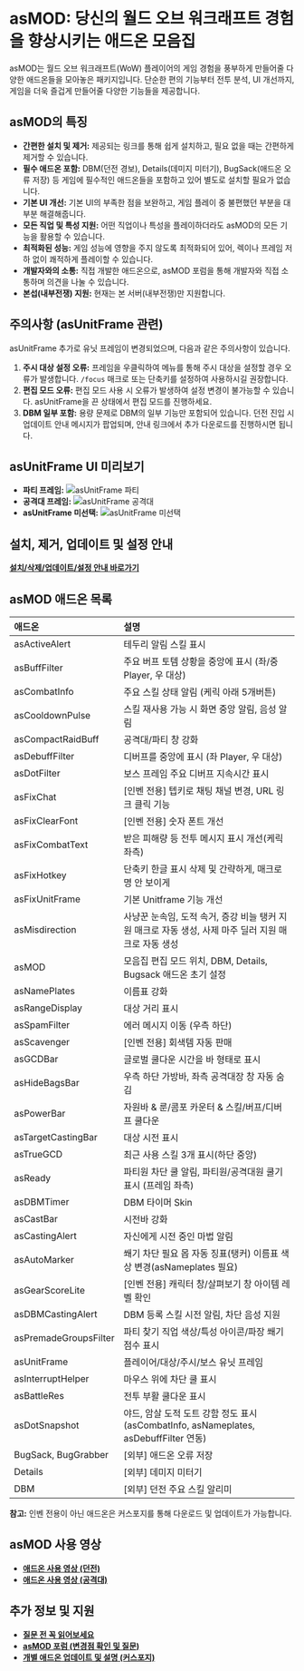 # asMOD: 당신의 월드 오브 워크래프트 경험을 향상시키는 애드온 모음집

asMOD는 월드 오브 워크래프트(WoW) 플레이어의 게임 경험을 풍부하게 만들어줄 다양한 애드온들을 모아놓은 패키지입니다. 단순한 편의 기능부터 전투 분석, UI 개선까지, 게임을 더욱 즐겁게 만들어줄 다양한 기능들을 제공합니다.

## asMOD의 특징

*   **간편한 설치 및 제거:** 제공되는 링크를 통해 쉽게 설치하고, 필요 없을 때는 간편하게 제거할 수 있습니다.
*   **필수 애드온 포함:** DBM(던전 경보), Details(데미지 미터기), BugSack(애드온 오류 저장) 등 게임에 필수적인 애드온들을 포함하고 있어 별도로 설치할 필요가 없습니다.
*   **기본 UI 개선:** 기본 UI의 부족한 점을 보완하고, 게임 플레이 중 불편했던 부분을 대부분 해결해줍니다.
*   **모든 직업 및 특성 지원:** 어떤 직업이나 특성을 플레이하더라도 asMOD의 모든 기능을 활용할 수 있습니다.
*   **최적화된 성능:** 게임 성능에 영향을 주지 않도록 최적화되어 있어, 렉이나 프레임 저하 없이 쾌적하게 플레이할 수 있습니다.
*   **개발자와의 소통:** 직접 개발한 애드온으로, asMOD 포럼을 통해 개발자와 직접 소통하며 의견을 나눌 수 있습니다.
*   **본섭(내부전쟁) 지원:** 현재는 본 서버(내부전쟁)만 지원합니다.

## 주의사항 (asUnitFrame 관련)

asUnitFrame 추가로 유닛 프레임이 변경되었으며, 다음과 같은 주의사항이 있습니다.

1.  **주시 대상 설정 오류:** 프레임을 우클릭하여 메뉴를 통해 주시 대상을 설정할 경우 오류가 발생합니다. `/focus` 매크로 또는 단축키를 설정하여 사용하시길 권장합니다.
2.  **편집 모드 오류:** 편집 모드 사용 시 오류가 발생하여 설정 변경이 불가능할 수 있습니다. asUnitFrame을 끈 상태에서 편집 모드를 진행하세요.
3.  **DBM 일부 포함:** 용량 문제로 DBM의 일부 기능만 포함되어 있습니다. 던전 진입 시 업데이트 안내 메시지가 팝업되며, 안내 링크에서 추가 다운로드를 진행하시면 됩니다.

## asUnitFrame UI 미리보기

*   **파티 프레임:**
    ![asUnitFrame 파티](https://upload3.inven.co.kr/upload/2025/03/09/bbs/i1301564971.jpg)
*   **공격대 프레임:**
    ![asUnitFrame 공격대](https://upload3.inven.co.kr/upload/2025/03/09/bbs/i1255227993.jpg)
*   **asUnitFrame 미선택:**
    ![asUnitFrame 미선택](https://upload3.inven.co.kr/upload/2024/11/17/bbs/i1592006461.jpg)

## 설치, 제거, 업데이트 및 설정 안내

[**설치/삭제/업데이트/설정 안내 바로가기**](https://www.inven.co.kr/board/wow/5288/1078)

## asMOD 애드온 목록

| 애드온             | 설명                                                                           |
| :----------------- | :----------------------------------------------------------------------------- |
| asActiveAlert      | 테두리 알림 스킬 표시                                                        |
| asBuffFilter       | 주요 버프 토템 상황을 중앙에 표시 (좌/중 Player, 우 대상)                          |
| asCombatInfo       | 주요 스킬 상태 알림 (케릭 아래 5개버튼)                                          |
| asCooldownPulse    | 스킬 재사용 가능 시 화면 중앙 알림, 음성 알림                                       |
| asCompactRaidBuff  | 공격대/파티 창 강화                                                           |
| asDebuffFilter     | 디버프를 중앙에 표시 (좌 Player, 우 대상)                                         |
| asDotFilter        | 보스 프레임 주요 디버프 지속시간 표시                                            |
| asFixChat          | [인벤 전용] 텝키로 채팅 채널 변경, URL 링크 클릭 기능                            |
| asFixClearFont     | [인벤 전용] 숫자 폰트 개선                                                       |
| asFixCombatText    | 받은 피해량 등 전투 메시지 표시 개선(케릭 좌측)                                      |
| asFixHotkey        | 단축키 한글 표시 삭제 및 간략하게, 매크로명 안 보이게                                |
| asFixUnitFrame     | 기본 Unitframe 기능 개선                                                     |
| asMisdirection     | 사냥꾼 눈속임, 도적 속거, 증강 비늘 탱커 지원 매크로 자동 생성, 사제 마주 딜러 지원 매크로 자동 생성 |
| asMOD              | 모음집 편집 모드 위치, DBM, Details, Bugsack 애드온 초기 설정                   |
| asNamePlates       | 이름표 강화                                                                   |
| asRangeDisplay     | 대상 거리 표시                                                               |
| asSpamFilter       | 에러 메시지 이동 (우측 하단)                                                    |
| asScavenger        | [인벤 전용] 회색템 자동 판매                                                      |
| asGCDBar           | 글로벌 쿨다운 시간을 바 형태로 표시                                               |
| asHideBagsBar      | 우측 하단 가방바, 좌측 공격대장 창 자동 숨김                                     |
| asPowerBar         | 자원바 & 룬/콤포 카운터 & 스킬/버프/디버프 쿨다운                                     |
| asTargetCastingBar | 대상 시전 표시                                                               |
| asTrueGCD          | 최근 사용 스킬 3개 표시(하단 중앙)                                               |
| asReady            | 파티원 차단 쿨 알림, 파티원/공격대원 쿨기 표시 (프레임 좌측)                              |
| asDBMTimer         | DBM 타이머 Skin                                                              |
| asCastBar          | 시전바 강화                                                                 |
| asCastingAlert     | 자신에게 시전 중인 마법 알림                                                   |
| asAutoMarker       | 쐐기 차단 필요 몹 자동 징표(탱커) 이름표 색상 변경(asNameplates 필요)                    |
| asGearScoreLite    | [인벤 전용] 캐릭터 창/살펴보기 창 아이템 레벨 확인                                 |
| asDBMCastingAlert  | DBM 등록 스킬 시전 알림, 차단 음성 지원                                          |
| asPremadeGroupsFilter| 파티 찾기 직업 색상/특성 아이콘/파장 쐐기 점수 표시                             |
| asUnitFrame        | 플레이어/대상/주시/보스 유닛 프레임                                            |
| asInterruptHelper  | 마우스 위에 차단 쿨 표시                                                       |
| asBattleRes        | 전투 부활 쿨다운 표시                                                       |
| asDotSnapshot      | 야드, 암살 도적 도트 강함 정도 표시 (asCombatInfo, asNameplates, asDebuffFilter 연동) |
| BugSack, BugGrabber | [외부] 애드온 오류 저장                                                       |
| Details            | [외부] 데미지 미터기                                                         |
| DBM                | [외부] 던전 주요 스킬 알리미                                                  |

**참고:** 인벤 전용이 아닌 애드온은 커스포지를 통해 다운로드 및 업데이트가 가능합니다.

## asMOD 사용 영상

*   [**애드온 사용 영상 (던전)**](https://youtu.be/0jAxmp-mTZY?si=jLZptNcWFPc9amB9)
*   [**애드온 사용 영상 (공격대)**](https://youtu.be/lll2kkC3BlA?si=TWIUz-rIgHe8K_pk)

## 추가 정보 및 지원

*   [**질문 전 꼭 읽어보세요**](http://www.inven.co.kr/board/wow/5288/24)
*   [**asMOD 포럼 (변경점 확인 및 질문)**](http://www.inven.co.kr/board/wow/5288)
*   [**개별 애드온 업데이트 및 설명 (커스포지)**](https://www.curseforge.com/members/asmod_kr/projects)